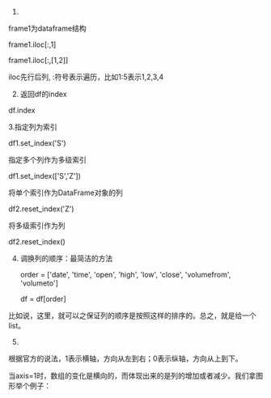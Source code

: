 1.
frame1为dataframe结构

frame1.iloc[:,1]

frame1.iloc[:,[1,2]]

iloc先行后列, :符号表示遍历，比如1:5表示1,2,3,4


2. 返回df的index

df.index


3.指定列为索引

df1.set_index('S')

指定多个列作为多级索引

df1.set_index(['S','Z'])

将单个索引作为DataFrame对象的列

df2.reset_index('Z')

将多级索引作为列

df2.reset_index()


4. 调换列的顺序：最简洁的方法

    order = ['date', 'time', 'open', 'high', 'low', 'close', 'volumefrom', 'volumeto']
    
    df = df[order]

比如说，这里，就可以之保证列的顺序是按照这样的排序的。总之，就是给一个list。


5.

根据官方的说法，1表示横轴，方向从左到右；0表示纵轴，方向从上到下。

当axis=1时，数组的变化是横向的，而体现出来的是列的增加或者减少。我们拿图形举个例子：
